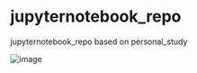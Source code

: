 # jupyternotebook_repo
jupyternotebook_repo based on personal_study

![image](https://github.com/user-attachments/assets/cd8e3f45-794e-400f-909d-2da95c5dbdf4)
